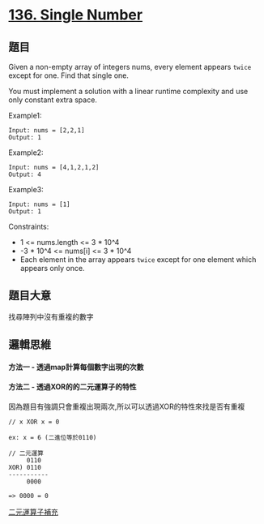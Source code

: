 # [136. Single Number](https://leetcode.com/problems/single-number/)

## 題目
Given a non-empty array of integers nums, every element appears `twice` except for one. Find that single one.

You must implement a solution with a linear runtime complexity and use only constant extra space.

Example1:
```
Input: nums = [2,2,1]
Output: 1
```

Example2:
```
Input: nums = [4,1,2,1,2]
Output: 4
```

Example3:
```
Input: nums = [1]
Output: 1
```

Constraints:

* 1 <= nums.length <= 3 * 10^4
* -3 * 10^4 <= nums[i] <= 3 * 10^4
* Each element in the array appears `twice` except for one element which appears only once.

## 題目大意
找尋陣列中沒有重複的數字

## 邏輯思維
#### 方法一 - 透過map計算每個數字出現的次數
#### 方法二 - 透過XOR的的二元運算子的特性
因為題目有強調只會重複出現兩次,所以可以透過XOR的特性來找是否有重複
```
// x XOR x = 0

ex: x = 6 (二進位等於0110)

// 二元運算
     0110
XOR) 0110
-----------
     0000

=> 0000 = 0 
```

[二元運算子補充](https://opensourcedoc.com/golang-programming/operator/)